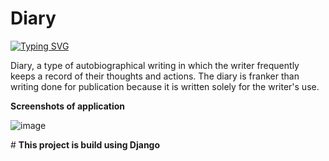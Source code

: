 ﻿# Diary
 [![Typing SVG](https://readme-typing-svg.demolab.com?font=Fira+Code&pause=1000&width=435&lines=Dark+Nepal+Diary)](https://git.io/typing-svg)
 
 
Diary, a type of autobiographical writing in which the writer frequently keeps a record of their thoughts and actions. The diary is franker than writing done for publication because it is written solely for the writer's use.

**Screenshots of application**

![image](https://user-images.githubusercontent.com/60769603/202853852-26229941-46ac-4543-8844-1e9d00803137.png)


﻿# **This project is build using Django**



